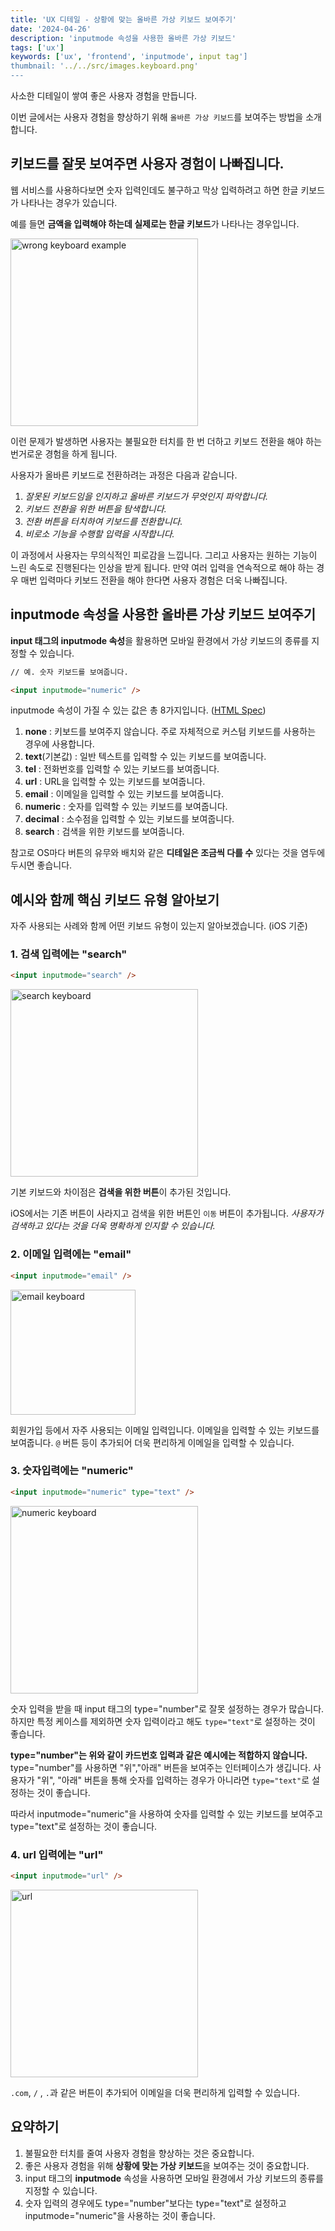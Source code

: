 ```yaml
---
title: 'UX 디테일 - 상황에 맞는 올바른 가상 키보드 보여주기'
date: '2024-04-26'
description: 'inputmode 속성을 사용한 올바른 가상 키보드'
tags: ['ux']
keywords: ['ux', 'frontend', 'inputmode', input tag']
thumbnail: '../../src/images.keyboard.png'
---
```


사소한 디테일이 쌓여 좋은 사용자 경험을 만듭니다.

이번 글에서는 사용자 경험을 향상하기 위해 `올바른 가상 키보드`를 보여주는 방법을 소개합니다.

## 키보드를 잘못 보여주면 사용자 경험이 나빠집니다.

웹 서비스를 사용하다보면 숫자 입력인데도 불구하고 막상 입력하려고 하면 한글 키보드가 나타나는 경우가 있습니다.

예를 들면 **금액을 입력해야 하는데 실제로는 한글 키보드**가 나타나는 경우입니다.

<img src="https://github.com/sa02045/blog/assets/50866506/9dcdd0bf-cd80-46cf-823f-5339b5989dfe" width="300" alt="wrong keyboard example"/>

이런 문제가 발생하면 사용자는 불필요한 터치를 한 번 더하고 키보드 전환을 해야 하는 번거로운 경험을 하게 됩니다.

사용자가 올바른 키보드로 전환하려는 과정은 다음과 같습니다.

1. _잘못된 키보드임을 인지하고 올바른 키보드가 무엇인지 파악합니다._
2. _키보드 전환을 위한 버튼을 탐색합니다._
3. _전환 버튼을 터치하여 키보드를 전환합니다._
4. _비로소 기능을 수행할 입력을 시작합니다._

이 과정에서 사용자는 무의식적인 피로감을 느낍니다. 그리고 사용자는 원하는 기능이 느린 속도로 진행된다는 인상을 받게 됩니다. 만약 여러 입력을 연속적으로 해야 하는 경우 매번 입력마다 키보드 전환을 해야 한다면 사용자 경험은 더욱 나빠집니다.

## inputmode 속성을 사용한 올바른 가상 키보드 보여주기

**input 태그의 inputmode 속성**을 활용하면 모바일 환경에서 가상 키보드의 종류를 지정할 수 있습니다.

```html
// 예. 숫자 키보드를 보여줍니다.

<input inputmode="numeric" />
```

inputmode 속성이 가질 수 있는 값은 총 8가지입니다. ([HTML Spec](https://html.spec.whatwg.org/multipage/interaction.html#attr-inputmode))

1. **none** : 키보드를 보여주지 않습니다. 주로 자체적으로 커스텀 키보드를 사용하는 경우에 사용합니다.
2. **text**(기본값) : 일반 텍스트를 입력할 수 있는 키보드를 보여줍니다.
3. **tel** : 전화번호를 입력할 수 있는 키보드를 보여줍니다.
4. **url** : URL을 입력할 수 있는 키보드를 보여줍니다.
5. **email** : 이메일을 입력할 수 있는 키보드를 보여줍니다.
6. **numeric** : 숫자를 입력할 수 있는 키보드를 보여줍니다.
7. **decimal** : 소수점을 입력할 수 있는 키보드를 보여줍니다.
8. **search** : 검색을 위한 키보드를 보여줍니다.

참고로 OS마다 버튼의 유무와 배치와 같은 **디테일은 조금씩 다를 수** 있다는 것을 염두에 두시면 좋습니다.

## 예시와 함께 핵심 키보드 유형 알아보기

자주 사용되는 사례와 함께 어떤 키보드 유형이 있는지 알아보겠습니다. (iOS 기준)

### 1. 검색 입력에는 "search"

```html
<input inputmode="search" />
```

<img src="https://github.com/sa02045/blog/assets/50866506/29079afe-68ed-4848-9727-4de4fbe08c90" width="300" alt="search keyboard"/>

기본 키보드와 차이점은 **검색을 위한 버튼**이 추가된 것입니다.

iOS에서는 기존 버튼이 사라지고 검색을 위한 버튼인 `이동` 버튼이 추가됩니다. _사용자가 검색하고 있다는 것을 더욱 명확하게 인지할 수 있습니다._

### 2. 이메일 입력에는 "email"

```html
<input inputmode="email" />
```

<img src="https://github.com/sa02045/blog/assets/50866506/fe25fa69-c86b-493e-86ba-46ab9afc9c43" width="200" alt="email keyboard"/>

회원가입 등에서 자주 사용되는 이메일 입력입니다. 이메일을 입력할 수 있는 키보드를 보여줍니다. `@` 버튼 등이 추가되어 더욱 편리하게 이메일을 입력할 수 있습니다.

### 3. 숫자입력에는 "numeric"

```html
<input inputmode="numeric" type="text" />
```

<img src="https://github.com/sa02045/blog/assets/50866506/8e7eec31-92c8-43ff-9664-6a7af4282743" width="300" alt="numeric keyboard"/>

숫자 입력을 받을 때 input 태그의 type="number"로 잘못 설정하는 경우가 많습니다. 하지만 특정 케이스를 제외하면 숫자 입력이라고 해도 `type="text"`로 설정하는 것이 좋습니다.

**type="number"는 위와 같이 카드번호 입력과 같은 예시에는 적합하지 않습니다.** type="number"를 사용하면 "위","아래" 버튼을 보여주는 인터페이스가 생깁니다. 사용자가 "위", "아래" 버튼을 통해 숫자를 입력하는 경우가 아니라면 `type="text"`로 설정하는 것이 좋습니다.

따라서 inputmode="numeric"을 사용하여 숫자를 입력할 수 있는 키보드를 보여주고 type="text"로 설정하는 것이 좋습니다.

### 4. url 입력에는 "url"

```html
<input inputmode="url" />
```

<img src="https://github.com/sa02045/blog/assets/50866506/3482e78f-bede-4b34-b117-e7b9df17ab7b" width="300" alt="url"/>

`.com`, `/` , `.`과 같은 버튼이 추가되어 이메일을 더욱 편리하게 입력할 수 있습니다.

## 요약하기

1. 불필요한 터치를 줄여 사용자 경험을 향상하는 것은 중요합니다.
2. 좋은 사용자 경험을 위해 **상황에 맞는 가상 키보드**을 보여주는 것이 중요합니다.
3. input 태그의 **inputmode** 속성을 사용하면 모바일 환경에서 가상 키보드의 종류를 지정할 수 있습니다.
4. 숫자 입력의 경우에도 type="number"보다는 type="text"로 설정하고 inputmode="numeric"을 사용하는 것이 좋습니다.
